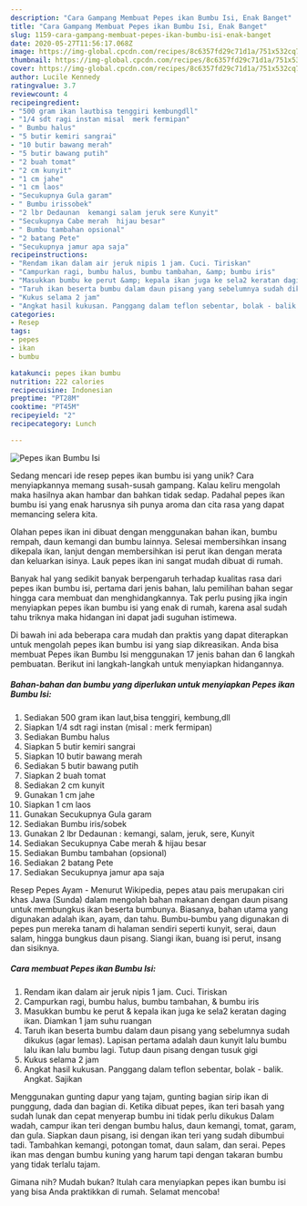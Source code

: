 ```yaml
---
description: "Cara Gampang Membuat Pepes ikan Bumbu Isi, Enak Banget"
title: "Cara Gampang Membuat Pepes ikan Bumbu Isi, Enak Banget"
slug: 1159-cara-gampang-membuat-pepes-ikan-bumbu-isi-enak-banget
date: 2020-05-27T11:56:17.068Z
image: https://img-global.cpcdn.com/recipes/8c6357fd29c71d1a/751x532cq70/pepes-ikan-bumbu-isi-foto-resep-utama.jpg
thumbnail: https://img-global.cpcdn.com/recipes/8c6357fd29c71d1a/751x532cq70/pepes-ikan-bumbu-isi-foto-resep-utama.jpg
cover: https://img-global.cpcdn.com/recipes/8c6357fd29c71d1a/751x532cq70/pepes-ikan-bumbu-isi-foto-resep-utama.jpg
author: Lucile Kennedy
ratingvalue: 3.7
reviewcount: 4
recipeingredient:
- "500 gram ikan lautbisa tenggiri kembungdll"
- "1/4 sdt ragi instan misal  merk fermipan"
- " Bumbu halus"
- "5 butir kemiri sangrai"
- "10 butir bawang merah"
- "5 butir bawang putih"
- "2 buah tomat"
- "2 cm kunyit"
- "1 cm jahe"
- "1 cm laos"
- "Secukupnya Gula garam"
- " Bumbu irissobek"
- "2 lbr Dedaunan  kemangi salam jeruk sere Kunyit"
- "Secukupnya Cabe merah  hijau besar"
- " Bumbu tambahan opsional"
- "2 batang Pete"
- "Secukupnya jamur apa saja"
recipeinstructions:
- "Rendam ikan dalam air jeruk nipis 1 jam. Cuci. Tiriskan"
- "Campurkan ragi, bumbu halus, bumbu tambahan, &amp; bumbu iris"
- "Masukkan bumbu ke perut &amp; kepala ikan juga ke sela2 keratan daging ikan. Diamkan 1 jam suhu ruangan"
- "Taruh ikan beserta bumbu dalam daun pisang yang sebelumnya sudah dikukus (agar lemas). Lapisan pertama adalah daun kunyit lalu bumbu lalu ikan lalu bumbu lagi. Tutup daun pisang dengan tusuk gigi"
- "Kukus selama 2 jam"
- "Angkat hasil kukusan. Panggang dalam teflon sebentar, bolak - balik. Angkat. Sajikan"
categories:
- Resep
tags:
- pepes
- ikan
- bumbu

katakunci: pepes ikan bumbu 
nutrition: 222 calories
recipecuisine: Indonesian
preptime: "PT28M"
cooktime: "PT45M"
recipeyield: "2"
recipecategory: Lunch

---
```



![Pepes ikan Bumbu Isi](https://img-global.cpcdn.com/recipes/8c6357fd29c71d1a/751x532cq70/pepes-ikan-bumbu-isi-foto-resep-utama.jpg)

Sedang mencari ide resep pepes ikan bumbu isi yang unik? Cara menyiapkannya memang susah-susah gampang. Kalau keliru mengolah maka hasilnya akan hambar dan bahkan tidak sedap. Padahal pepes ikan bumbu isi yang enak harusnya sih punya aroma dan cita rasa yang dapat memancing selera kita.

Olahan pepes ikan ini dibuat dengan menggunakan bahan ikan, bumbu rempah, daun kemangi dan bumbu lainnya. Selesai membersihkan insang dikepala ikan, lanjut dengan membersihkan isi perut ikan dengan merata dan keluarkan isinya. Lauk pepes ikan ini sangat mudah dibuat di rumah.

Banyak hal yang sedikit banyak berpengaruh terhadap kualitas rasa dari pepes ikan bumbu isi, pertama dari jenis bahan, lalu pemilihan bahan segar hingga cara membuat dan menghidangkannya. Tak perlu pusing jika ingin menyiapkan pepes ikan bumbu isi yang enak di rumah, karena asal sudah tahu triknya maka hidangan ini dapat jadi suguhan istimewa.


Di bawah ini ada beberapa cara mudah dan praktis yang dapat diterapkan untuk mengolah pepes ikan bumbu isi yang siap dikreasikan. Anda bisa membuat Pepes ikan Bumbu Isi menggunakan 17 jenis bahan dan 6 langkah pembuatan. Berikut ini langkah-langkah untuk menyiapkan hidangannya.

<!--inarticleads1-->

##### Bahan-bahan dan bumbu yang diperlukan untuk menyiapkan Pepes ikan Bumbu Isi:

1. Sediakan 500 gram ikan laut,bisa tenggiri, kembung,dll
1. Siapkan 1/4 sdt ragi instan (misal : merk fermipan)
1. Sediakan  Bumbu halus
1. Siapkan 5 butir kemiri sangrai
1. Siapkan 10 butir bawang merah
1. Sediakan 5 butir bawang putih
1. Siapkan 2 buah tomat
1. Sediakan 2 cm kunyit
1. Gunakan 1 cm jahe
1. Siapkan 1 cm laos
1. Gunakan Secukupnya Gula garam
1. Sediakan  Bumbu iris/sobek
1. Gunakan 2 lbr Dedaunan : kemangi, salam, jeruk, sere, Kunyit
1. Sediakan Secukupnya Cabe merah &amp; hijau besar
1. Sediakan  Bumbu tambahan (opsional)
1. Sediakan 2 batang Pete
1. Sediakan Secukupnya jamur apa saja


Resep Pepes Ayam - Menurut Wikipedia, pepes atau pais merupakan ciri khas Jawa (Sunda) dalam mengolah bahan makanan dengan daun pisang untuk membungkus ikan beserta bumbunya. Biasanya, bahan utama yang digunakan adalah ikan, ayam, dan tahu. Bumbu-bumbu yang digunakan di pepes pun mereka tanam di halaman sendiri seperti kunyit, serai, daun salam, hingga bungkus daun pisang. Siangi ikan, buang isi perut, insang dan sisiknya. 

<!--inarticleads2-->

##### Cara membuat Pepes ikan Bumbu Isi:

1. Rendam ikan dalam air jeruk nipis 1 jam. Cuci. Tiriskan
1. Campurkan ragi, bumbu halus, bumbu tambahan, &amp; bumbu iris
1. Masukkan bumbu ke perut &amp; kepala ikan juga ke sela2 keratan daging ikan. Diamkan 1 jam suhu ruangan
1. Taruh ikan beserta bumbu dalam daun pisang yang sebelumnya sudah dikukus (agar lemas). Lapisan pertama adalah daun kunyit lalu bumbu lalu ikan lalu bumbu lagi. Tutup daun pisang dengan tusuk gigi
1. Kukus selama 2 jam
1. Angkat hasil kukusan. Panggang dalam teflon sebentar, bolak - balik. Angkat. Sajikan


Menggunakan gunting dapur yang tajam, gunting bagian sirip ikan di punggung, dada dan bagian di. Ketika dibuat pepes, ikan teri basah yang sudah lunak dan cepat menyerap bumbu ini tidak perlu dikukus Dalam wadah, campur ikan teri dengan bumbu halus, daun kemangi, tomat, garam, dan gula. Siapkan daun pisang, isi dengan ikan teri yang sudah dibumbui tadi. Tambahkan kemangi, potongan tomat, daun salam, dan serai. Pepes ikan mas dengan bumbu kuning yang harum tapi dengan takaran bumbu yang tidak terlalu tajam. 

Gimana nih? Mudah bukan? Itulah cara menyiapkan pepes ikan bumbu isi yang bisa Anda praktikkan di rumah. Selamat mencoba!

